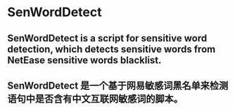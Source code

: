 # SenWordDetect
## SenWordDetect is a script for sensitive word detection, which detects sensitive words from NetEase sensitive words blacklist.
## SenWordDetect 是一个基于网易敏感词黑名单来检测语句中是否含有中文互联网敏感词的脚本。
